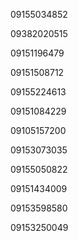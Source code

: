 09155034852

09382020515

09151196479

09151508712

09155224613

09151084229

 09105157200
 
09153073035

09155050822

09151434009

09153598580

09153250049

